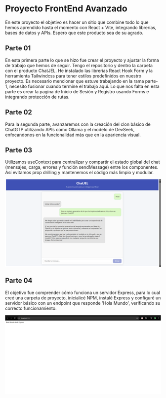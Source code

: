 #  Proyecto FrontEnd Avanzado
En este proyecto el objetivo es hacer un sitio que combine todo lo que hemos aprendido hasta el momento con React + Vite, integrando librerías, bases de datos y APIs. Espero que este producto sea de su agrado.

## Parte 01
En esta primera parte lo que se hizo fue crear el proyecto y ajustar la forma de trabajo que hemos de seguir. Tengo el repositorio y dentro la carpeta con el producto ChatJEL. He instalado las librerías React Hook Form y la herramienta Tailwindcss para tener estilos predefinidos en nuestro proyecto.
Es necesario mencionar que estuve trabajando en la rama parte-1, necesito fusionar cuando termine el trabajo aquí.
Lo que nos falta en esta parte es crear la pagina de Inicio de Sesión y Registro usando Forms e integrando protección de rutas.

## Parte 02
Para la segunda parte, avanzaremos con la creación del clon básico de ChatGTP utilizando APIs como Ollama y el modelo de DevSeek, enfocandonos en la funcionalidad más que en la apariencia visual.

## Parte 03
Utilizamos useContext para centralizar y compartir el estado global del chat (mensajes, carga, errores y función sendMessage) entre los componentes. Así evitamos prop drilling y mantenemos el código más limpio y modular.

![Código de Clase01](./img/producto.png)

## Parte 04
El objetivo fue comprender cómo funciona un servidor Express, para lo cual creé una carpeta de proyecto, inicialicé NPM, instalé Express y configuré un servidor básico con un endpoint que responde 'Hola Mundo', verificando su correcto funcionamiento.

![Código de Clase01](./img/introexpress.png)